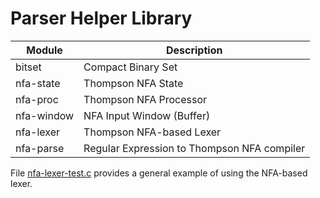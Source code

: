 # Parser Helper Library

Module          | Description
----------------|------------
bitset          | Compact Binary Set
nfa-state       | Thompson NFA State
nfa-proc        | Thompson NFA Processor
nfa-window      | NFA Input Window (Buffer)
nfa-lexer       | Thompson NFA-based Lexer
nfa-parse       | Regular Expression to Thompson NFA compiler

File [nfa-lexer-test.c](nfa-lexer-test.c) provides a general example of
using the NFA-based lexer.
